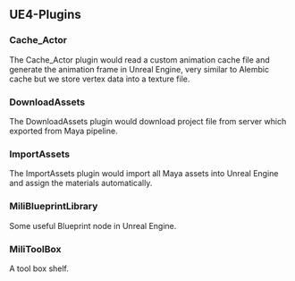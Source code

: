 ## UE4-Plugins

### Cache_Actor

The Cache_Actor plugin would read a custom animation cache file and generate the animation frame in Unreal Engine, very similar to Alembic cache but we store vertex data into a texture file.

### DownloadAssets

The DownloadAssets plugin would download project file from server which exported from Maya pipeline.

### ImportAssets

The ImportAssets plugin would import all Maya assets into Unreal Engine and assign the materials automatically.

### MiliBlueprintLibrary

Some useful Blueprint node in Unreal Engine.

### MiliToolBox

A tool box shelf.